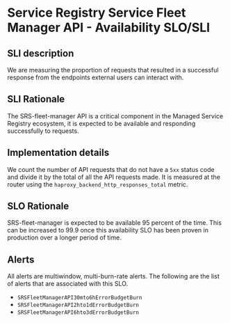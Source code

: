 # Service Registry Service Fleet Manager API - Availability SLO/SLI

## SLI description
We are measuring the proportion of requests that resulted in a successful response from the endpoints external users can interact with.

## SLI Rationale
The SRS-fleet-manager API is a critical component in the Managed Service Registry ecosystem, it is expected to be available and responding successfully to requests.

## Implementation details
We count the number of API requests that do not have a `5xx` status code and divide it by the total of all the API requests made. 
It is measured at the router using the `haproxy_backend_http_responses_total` metric.

## SLO Rationale
SRS-fleet-manager is expected to be available 95 percent of the time. This can be increased to 99.9 once this availability SLO has been proven in production over a longer period of time.

## Alerts
All alerts are multiwindow, multi-burn-rate alerts. The following are the list of alerts that are associated with this SLO.

- `SRSFleetManagerAPI30mto6hErrorBudgetBurn`
- `SRSFleetManagerAPI2hto1dErrorBudgetBurn`
- `SRSFleetManagerAPI6hto3dErrorBudgetBurn`
  
